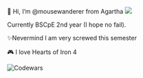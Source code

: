 👋 Hi, I’m @mousewanderer from Agartha
![](https://komarev.com/ghpvc/?username=mousewanderer&color=orange)

Currently BSCpE 2nd year (I hope no fail).

✨Nevermind I am very screwed this semester



🎮 I love Hearts of Iron 4

![Codewars](https://github.r2v.ch/codewars?user=USERNAME&stroke=red)

<!---
mousewanderer/mousewanderer is a ✨ special ✨ repository because its `README.md` (this file) appears on your GitHub profile.
You can click the Preview link to take a look at your changes.
--->

